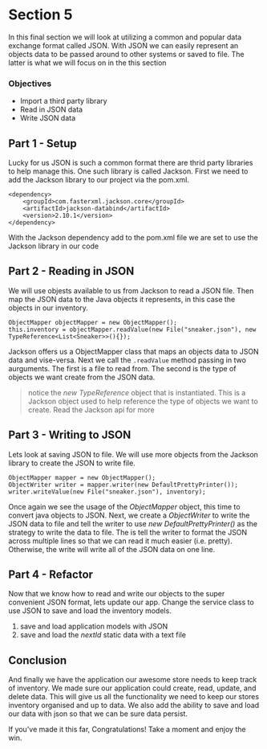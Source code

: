 # Section 5

In this final section we will look at utilizing a common and popular data exchange format called JSON. With JSON we can easily represent an objects data to be passed around to other systems or saved to file. The latter is what we will focus on in the this section

### Objectives
* Import a third party library
* Read in JSON data
* Write JSON data

## Part 1 - Setup
Lucky for us JSON is such a common format there are thrid party libraries to help manage this. One such library is called Jackson. First we need to add the Jackson library to our project via the pom.xml.

```
<dependency>
    <groupId>com.fasterxml.jackson.core</groupId>
    <artifactId>jackson-databind</artifactId>
    <version>2.10.1</version>
</dependency>
```

With the Jackson dependency add to the pom.xml file we are set to use the Jackson library in our code

## Part 2 - Reading in JSON

We will use objests available to us from Jackson to read a JSON file. Then map the JSON data to the Java objects it represents, in this case the objects in our inventory.

```
ObjectMapper objectMapper = new ObjectMapper();
this.inventory = objectMapper.readValue(new File("sneaker.json"), new TypeReference<List<Sneaker>>(){});
```

Jackson offers us a ObjectMapper class that maps an objects data to JSON data and vise-versa. Next we call the ```.readValue``` method passing in two aurguments. The first is a file to read from. The second is the type of objects we want create from the JSON data.

> notice the *new TypeReference* object that is instantiated. This is a Jackson object used to help reference the type of objects we want to create. Read the Jackson api for more

## Part 3 - Writing to JSON

Lets look at saving JSON to file. We will use more objects from the Jackson library to create the JSON to write file.

```
ObjectMapper mapper = new ObjectMapper();
ObjectWriter writer = mapper.writer(new DefaultPrettyPrinter());
writer.writeValue(new File("sneaker.json"), inventory);
```

Once again we see the usage of the *ObjectMapper* object, this time to convert java objects to JSON. Next, we create a *ObjectWriter* to write the JSON data to file and tell the writer to use *new DefaultPrettyPrinter()* as the strategy to write the data to file. The is tell the writer to format the JSON across multiple lines so that we can read it much easier (i.e. pretty). Otherwise, the write will write all of the JSON data on one line. 

## Part 4 - Refactor

Now that we know how to read and write our objects to the super convenient JSON format, lets update our app. Change the service class to use JSON to save and load the inventory models.

1. save and load application models with JSON
2. save and load the *nextId* static data with a text file

## Conclusion

And finally we have the application our awesome store needs to keep track of inventory. We made sure our application could create, read, update, and delete data. This will give us all the functionality we need to keep our stores inventory organised and up to data. We also add the ability to save and load our data with json so that we can be sure data persist.

If you've made it this far, Congratulations! Take a moment and enjoy the win.